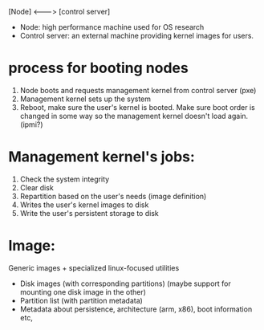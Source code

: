 
[Node] <---> [control server]

* Node: high performance machine used for OS research
* Control server: an external machine providing kernel images for users.

# process for booting nodes

1. Node boots and requests management kernel from control server (pxe)
2. Management kernel sets up the system
3. Reboot, make sure the user's kernel is booted. Make sure boot order is changed in some way so the management kernel doesn't load again. (ipmi?)

# Management kernel's jobs:

1. Check the system integrity
2. Clear disk
3. Repartition based on the user's needs (image definition)
4. Writes the user's kernel images to disk
5. Write the user's persistent storage to disk

# Image:

Generic images + specialized linux-focused utilities

* Disk images (with corresponding partitions) (maybe support for mounting one disk image in the other)
* Partition list (with partition metadata)
* Metadata about persistence, architecture (arm, x86), boot information etc, 



